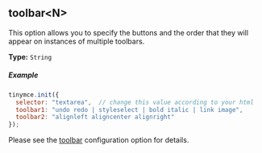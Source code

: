 ## toolbar&lt;N&gt;

This option allows you to specify the buttons and the order that they will appear on instances of multiple toolbars.

**Type:** `String`

##### Example

```js
tinymce.init({
  selector: "textarea",  // change this value according to your html
  toolbar1: "undo redo | styleselect | bold italic | link image",
  toolbar2: "alignleft aligncenter alignright"
});
```

Please see the [toolbar](#toolbar) configuration option for details.
